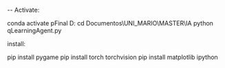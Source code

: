 -- Activate:

conda activate pFinal
D:
cd Documentos\UNI_MARIO\MASTER\IA
python qLearningAgent.py

install:

pip install pygame
pip install torch torchvision
pip install matplotlib ipython
